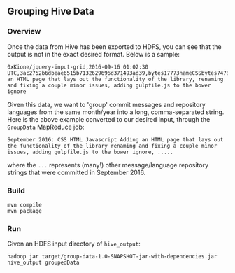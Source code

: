 ## Grouping Hive Data

### Overview
Once the data from Hive has been exported to HDFS, you can see that the output is not in the exact desired format. Below is a sample:

```
0xKione/jquery-input-grid,2016-09-16 01:02:30 UTC,3ac2752b6dbeae6515b7132629696d371493ad39,bytes17773nameCSSbytes74781nameHTMLbytes45884nameJavaScript,Adding an HTML page that lays out the functionality of the library, renaming and fixing a couple minor issues, adding gulpfile.js to the bower ignore
```

Given this data, we want to 'group' commit messages and repository languages from the same month/year into a long, comma-separated string. Here is the above example converted to our desired input, through the `GroupData` MapReduce job:

`September 2016: CSS HTML Javascript Adding an HTML page that lays out the functionality of the library renaming and fixing a couple minor issues, adding gulpfile.js to the bower ignore, .....`

where the `...` represents (many!) other message/language repository strings that were committed in September 2016.

### Build
```
mvn compile
mvn package
```

### Run
Given an HDFS input directory of `hive_output`:

`hadoop jar target/group-data-1.0-SNAPSHOT-jar-with-dependencies.jar hive_output groupedData`
